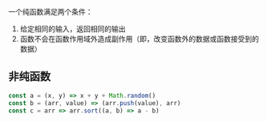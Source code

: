 一个纯函数满足两个条件：
1. 给定相同的输入，返回相同的输出
2. 函数不会在函数作用域外造成副作用（即，改变函数外的数据或函数接受到的数据）

## 非纯函数
```js
const a = (x, y) => x + y + Math.random()
const b = (arr, value) => (arr.push(value), arr)
const c = arr => arr.sort((a, b) => a - b)
```